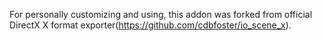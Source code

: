 For personally customizing and using, this addon was forked from official
DirectX X format exporter(https://github.com/cdbfoster/io_scene_x).
